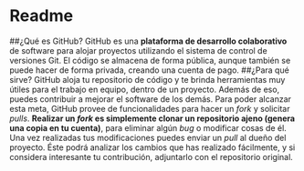 # Readme
##¿Qué es GitHub?
GitHub es una **plataforma de desarrollo colaborativo** de software para alojar proyectos utilizando el sistema de control de versiones Git. El código se almacena de forma pública, aunque también se puede hacer de forma privada, creando una cuenta de pago.
##¿Para qué sirve?
GitHub aloja tu repositorio de código y te brinda herramientas muy útiles para el trabajo en equipo, dentro de un proyecto. Además de eso, puedes contribuir a mejorar el software de los demás. Para poder alcanzar esta meta, GitHub provee de funcionalidades para hacer un *fork* y solicitar *pulls*. **Realizar un *fork* es simplemente clonar un repositorio ajeno (genera una copia en tu cuenta)**, para eliminar algún *bug* o modificar cosas de él. Una vez realizadas tus modificaciones puedes enviar un *pull* al dueño del proyecto. Éste podrá analizar los cambios que has realizado fácilmente, y si considera interesante tu contribución, adjuntarlo con el repositorio original.
